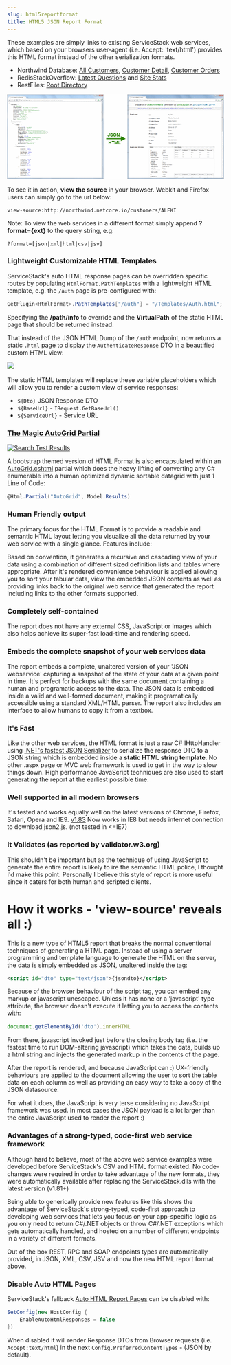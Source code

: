 ```yaml
---
slug: html5reportformat
title: HTML5 JSON Report Format
---
```


These examples are simply links to existing ServiceStack web services, which based on your browsers user-agent (i.e. Accept: 'text/html') provides this HTML format instead of the other serialization formats. 

  - Northwind Database: [All Customers](http://northwind.netcore.io/customers), [Customer Detail](http://northwind.netcore.io/customers/ALFKI), [Customer Orders](http://northwind.netcore.io/orders)
  - RedisStackOverflow:  [Latest Questions](http://redisstackoverflow.netcore.io/questions) and [Site Stats](http://redisstackoverflow.netcore.io/stats)
  - RestFiles:  [Root Directory](http://restfiles.netcore.io/files)

[![HTML5 Report Format](/images/formats/HTML5Format.png)](http://northwind.netcore.io/customers/ALFKI)

To see it in action, **view the source** in your browser. Webkit and Firefox users can simply go to the url below:

```
view-source:http://northwind.netcore.io/customers/ALFKI
```

Note: To view the web services in a different format simply append **?format={ext}** to the query string, e.g:

```
?format=[json|xml|html|csv|jsv]
```

### Lightweight Customizable HTML Templates

ServiceStack's auto HTML response pages can be overridden specific routes by populating `HtmlFormat.PathTemplates`
with a lightweight HTML template, e.g. the `/auth` page is pre-configured with:

 ```csharp
GetPlugin<HtmlFormat>.PathTemplates["/auth"] = "/Templates/Auth.html";
```

Specifying the **/path/info**  to override and the **VirtualPath** of the static HTML page that should be returned instead.

That instead of the JSON HTML Dump of the `/auth` endpoint, now returns a static `.html` page to display the `AuthenticateResponse`
DTO in a beautified custom HTML view:

![](https://raw.githubusercontent.com/ServiceStack/docs/master/docs/images/release-notes/v5.9/auth-page.png)

The static HTML templates will replace these variable placeholders which will allow you to render a custom view of service responses:

 - `${Dto}` JSON Response DTO
 - `${BaseUrl}` - `IRequest.GetBaseUrl()`
 - `${ServiceUrl}` - Service URL

### [The Magic AutoGrid Partial](https://github.com/ServiceStackApps/HttpBenchmarks#the-magic-autogrid-partial)

[![Search Test Results](https://raw.githubusercontent.com/ServiceStack/HttpBenchmarks/master/src/BenchmarksAnalyzer/Content/img/search-filter.png)](https://github.com/ServiceStack/HttpBenchmarks/blob/master/src/BenchmarksAnalyzer/Views/SearchTestResults.cshtml)

A bootstrap themed version of HTML Format is also encapsulated within an [AutoGrid.cshtml](https://github.com/ServiceStack/HttpBenchmarks/blob/master/src/BenchmarksAnalyzer/Views/Shared/AutoGrid.cshtml)
partial which does the heavy lifting of converting any C# enumerable into a human optimized dynamic sortable datagrid with just 1 Line of Code:

```csharp
@Html.Partial("AutoGrid", Model.Results)
```

### Human Friendly output

The primary focus for the HTML Format is to provide a readable and semantic HTML layout letting you visualize all the data returned by your web service with a single glance.
Features include:

Based on convention, it generates a recursive and cascading view of your data using a combination of different sized definition lists and tables where appropriate.
After it's rendered convenience behaviour is applied allowing you to sort your tabular data, view the embedded JSON contents as well as providing links back to the original web service that generated the report including links to the other formats supported.

### Completely self-contained
The report does not have any external CSS, JavaScript or Images which also helps achieve its super-fast load-time and rendering speed.

### Embeds the complete snapshot of your web services data
The report embeds a complete, unaltered version of your 'JSON webservice' capturing a snapshot of the state of your data at a given point in time. 
It's perfect for backups with the same document containing a human and programatic access to the data. 
The JSON data is embedded inside a valid and well-formed document, making it programatically accessible using a standard XML/HTML parser. 
The report also includes an interface to allow humans to copy it from a textbox.
  
### It's Fast
Like the other web services, the HTML format is just a raw C# IHttpHandler using 
[.NET's fastest JSON Serializer](http://www.servicestack.net/mythz_blog/?p=344) 
to serialize the response DTO to a JSON string which is embedded inside a **static HTML string template**. 
No other .aspx page or MVC web framework is used to get in the way to slow things down.
High performance JavaScript techniques are also used to start generating the report at the earliest possible time.

### Well supported in all modern browsers
It's tested and works equally well on the latest versions of Chrome, Firefox, Safari, Opera and IE9.
[v1.83](https://github.com/ServiceStack/ServiceStack/downloads) Now works in IE8 but needs internet connection to download json2.js. (not tested in <=IE7)

### It Validates (as reported by validator.w3.org)
This shouldn't be important but as the technique of using JavaScript to generate the entire report is likely to ire the semantic HTML police, I thought I'd make this point. Personally I believe this style of report is more useful since it caters for both human and scripted clients.

# How it works - 'view-source' reveals all :)

This is a new type of HTML5 report that breaks the normal conventional techniques of generating a HTML page.
Instead of using a server programming and template language to generate the HTML on the server, the data is simply embedded as JSON, unaltered inside the tag:

```xml
<script id="dto" type="text/json">{jsondto}</script>
```

Because of the browser behaviour of the script tag, you can embed any markup or javascript unescaped.
Unless it has none or a 'javascript' type attribute, the browser doesn't execute it letting you to access the contents with:

```js
document.getElementById('dto').innerHTML
```
    
From there, javascript invoked just before the closing body tag (i.e. the fastest time to run DOM-altering javascript) which takes the data, 
builds up a html string and injects the generated markup in the contents of the page.

After the report is rendered, and because JavaScript can :) UX-friendly behaviours are applied to the document allowing the user to sort the table data on each column as well as providing an easy way to take a copy of the JSON datasource.

For what it does, the JavaScript is very terse considering no JavaScript framework was used. In most cases the JSON payload is a lot larger than the entire JavaScript used to render the report :)

### Advantages of a strong-typed, code-first web service framework

Although hard to believe, most of the above web service examples were developed before ServiceStack's CSV and HTML format existed.
No code-changes were required in order to take advantage of the new formats, they were automatically available after replacing the ServiceStack.dlls with the latest version (v1.81+)

Being able to generically provide new features like this shows the advantage of ServiceStack's strong-typed, code-first approach to developing web services that lets you focus on your app-specific logic as you only need to return C#/.NET objects or throw C#/.NET exceptions which gets automatically handled, and hosted on a number of different endpoints in a variety of different formats.
 
Out of the box REST, RPC and SOAP endpoints types are automatically provided, in JSON, XML, CSV, JSV and now the new HTML report format above.

### Disable Auto HTML Pages

ServiceStack's fallback [Auto HTML Report Pages](/html5reportformat) can be disabled with:

```csharp
SetConfig(new HostConfig {
    EnableAutoHtmlResponses = false
})
```

When disabled it will render Response DTOs from Browser requests (i.e. `Accept:text/html`) in the next `Config.PreferredContentTypes` - (JSON by default).

